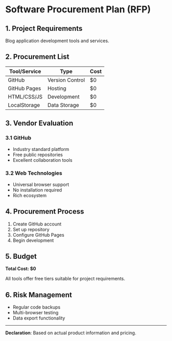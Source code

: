 # Software Procurement Plan (RFP)

## 1. Project Requirements
Blog application development tools and services.

## 2. Procurement List

| Tool/Service | Type | Cost |
|--------------|------|------|
| GitHub | Version Control | $0 |
| GitHub Pages | Hosting | $0 |
| HTML/CSS/JS | Development | $0 |
| LocalStorage | Data Storage | $0 |

## 3. Vendor Evaluation

### 3.1 GitHub
- Industry standard platform
- Free public repositories
- Excellent collaboration tools

### 3.2 Web Technologies
- Universal browser support
- No installation required
- Rich ecosystem

## 4. Procurement Process
1. Create GitHub account
2. Set up repository
3. Configure GitHub Pages
4. Begin development

## 5. Budget
**Total Cost: $0**

All tools offer free tiers suitable for project requirements.

## 6. Risk Management
- Regular code backups
- Multi-browser testing
- Data export functionality

---
**Declaration**: Based on actual product information and pricing.
